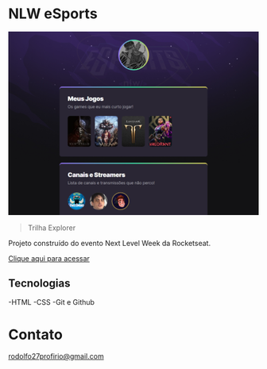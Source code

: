 # NLW eSports 

![preview](./.github/preview.png)

> Trilha Explorer

Projeto construído do evento Next Level Week da Rocketseat.

[Clique aqui para acessar](https://rodolfoprofirio.github.io/nlw/)

## Tecnologias

-HTML
-CSS
-Git e Github

# Contato

rodolfo27profirio@gmail.com